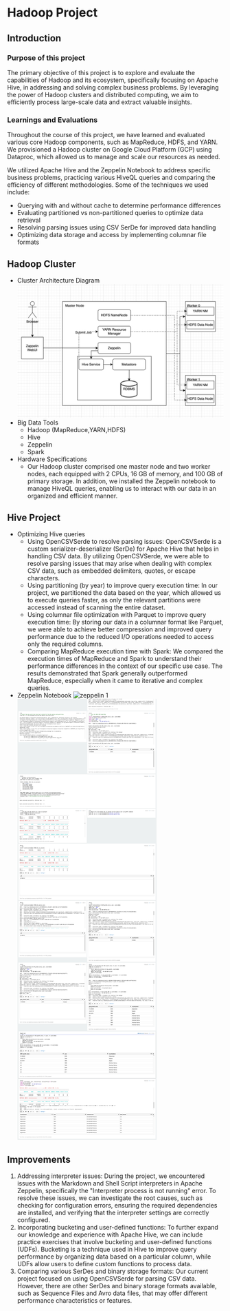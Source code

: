 # Hadoop Project
## Introduction
### Purpose of this project
  The primary objective of this project is to explore and evaluate the capabilities of Hadoop and its ecosystem, specifically focusing on Apache Hive, in addressing and solving complex business problems. By leveraging the power of Hadoop clusters and distributed computing, we aim to efficiently process large-scale data and extract valuable insights.
  
### Learnings and Evaluations
Throughout the course of this project, we have learned and evaluated various core Hadoop components, such as MapReduce, HDFS, and YARN. We provisioned a Hadoop cluster on Google Cloud Platform (GCP) using Dataproc, which allowed us to manage and scale our resources as needed.


We utilized Apache Hive and the Zeppelin Notebook to address specific business problems, practicing various HiveQL queries and comparing the efficiency of different methodologies. Some of the techniques we used include:

- Querying with and without cache to determine performance differences
- Evaluating partitioned vs non-partitioned queries to optimize data retrieval
- Resolving parsing issues using CSV SerDe for improved data handling
- Optimizing data storage and access by implementing columnar file formats


## Hadoop Cluster
- Cluster Architecture Diagram
  ![This is architecture diagram](./assets/hadoop.png)
- Big Data Tools
  - Hadoop (MapReduce,YARN,HDFS)
  - Hive
  - Zeppelin
  - Spark
- Hardware Specifications
  - Our Hadoop cluster comprised one master node and two worker nodes, each equipped with 2 CPUs, 16 GB of memory, and 100 GB of primary storage. In addition, we installed the Zeppelin notebook to manage HiveQL queries, enabling us to interact with our data in an organized and efficient manner.
  
  

## Hive Project
- Optimizing Hive queries
  - Using OpenCSVSerde to resolve parsing issues: OpenCSVSerde is a custom serializer-deserializer (SerDe) for Apache Hive that helps in handling CSV data. By utilizing OpenCSVSerde, we were able to resolve parsing issues that may arise when dealing with complex CSV data, such as embedded delimiters, quotes, or escape characters.
  - Using partitioning (by year) to improve query execution time: In our project, we partitioned the data based on the year, which allowed us to execute queries faster, as only the relevant partitions were accessed instead of scanning the entire dataset.
  - Using columnar file optimization with Parquet to improve query execution time: By storing our data in a columnar format like Parquet, we were able to achieve better compression and improved query performance due to the reduced I/O operations needed to access only the required columns.
  - Comparing MapReduce execution time with Spark: We compared the execution times of MapReduce and Spark to understand their performance differences in the context of our specific use case. The results demonstrated that Spark generally outperformed MapReduce, especially when it came to iterative and complex queries.
- Zeppelin Notebook
  ![zeppelin 1](./assets/screencapture-qsiif32ev5c6flj2kyso6uawzy-dot-us-east1-dataproc-googleusercontent-zeppelin-2023-04-11-18_38_14%20(1).png)
  ![zeppelin 2](./assets/screencapture-qsiif32ev5c6flj2kyso6uawzy-dot-us-east1-dataproc-googleusercontent-zeppelin-2023-04-11-18_38_14-2%20(1).png)
    

## Improvements
1. Addressing interpreter issues: During the project, we encountered issues with the Markdown and Shell Script interpreters in Apache Zeppelin, specifically the "Interpreter process is not running" error. To resolve these issues, we can investigate the root causes, such as checking for configuration errors, ensuring the required dependencies are installed, and verifying that the interpreter settings are correctly configured.
2. Incorporating bucketing and user-defined functions: To further expand our knowledge and experience with Apache Hive, we can include practice exercises that involve bucketing and user-defined functions (UDFs). Bucketing is a technique used in Hive to improve query performance by organizing data based on a particular column, while UDFs allow users to define custom functions to process data.
3. Comparing various SerDes and binary storage formats: Our current project focused on using OpenCSVSerde for parsing CSV data. However, there are other SerDes and binary storage formats available, such as Sequence Files and Avro data files, that may offer different performance characteristics or features. 